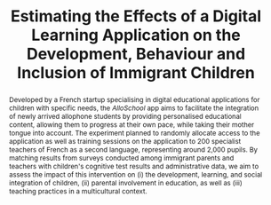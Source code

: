 ---
layout: archive
title: "Estimating the Effects of a Digital Learning Application on the Development, Behaviour and Inclusion of Immigrant Children"
collection: research
category: wip
#date: 2024-01-01
#authors: "Alexandre Touw"
#venue: "(Job Market Paper)"
permalink: /research/AlloSchool
toggle_abstract: true
abstract: >
  Developed by a French startup specialising in digital educational applications for children with specific needs, the *AlloSchool* app aims to facilitate the integration of newly arrived allophone students by providing personalised educational content, allowing them to progress at their own pace, while taking their mother tongue into account. The experiment planned to randomly allocate access to the application as well as training sessions on the application to 200 specialist teachers of French as a second language, representing around 2,000 pupils. By matching results from surveys conducted among immigrant parents and teachers with children's cognitive test results and administrative data, we aim to assess the impact of this intervention on (i) the development, learning, and social integration of children, (ii) parental involvement in education, as well as (iii) teaching practices in a multicultural context.
coauthors: "*with [Flore Gubert](https://leda.dauphine.fr/fr/membre/detail-cv/profile/flore-gubert.html), and [Alice Mesnard](https://sites.google.com/view/alice-mesnard/bio)*"
weight: 5
---